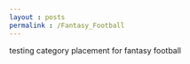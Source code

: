 ```yaml
---
layout : posts
permalink : /Fantasy_Football
---
```


testing category placement for fantasy football
